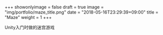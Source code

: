 +++
showonlyimage = false
draft = true
image = "img/portfolio/maze_title.png"
date = "2018-05-16T23:29:39+09:00"
title = "Maze"
weight = 1
+++

Unity入门时做的迷宫游戏
<!--more-->

